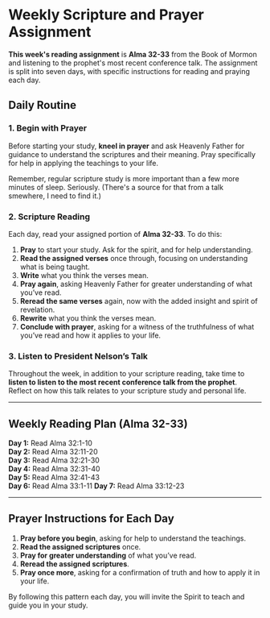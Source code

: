 # Weekly Scripture and Prayer Assignment

**This week's reading assignment** is **Alma 32-33** from the Book of Mormon and listening to the prophet's most recent conference talk. The assignment is split into seven days, with specific instructions for reading and praying each day.

## Daily Routine

### 1. Begin with Prayer
Before starting your study, **kneel in prayer** and ask Heavenly Father for guidance to understand the scriptures and their meaning. Pray specifically for help in applying the teachings to your life.

Remember, regular scripture study is more important than a few more minutes of sleep. Seriously. (There's a source for that from a talk smewhere, I need to find it.)

### 2. Scripture Reading
Each day, read your assigned portion of **Alma 32-33**. To do this:

1. **Pray** to start your study. Ask for the spirit, and for help understanding.
1. **Read the assigned verses** once through, focusing on understanding what is being taught.
2. **Write** what you think the verses mean. 
2. **Pray again**, asking Heavenly Father for greater understanding of what you’ve read.
3. **Reread the same verses** again, now with the added insight and spirit of revelation.
2. **Rewrite** what you think the verses mean. 
4. **Conclude with prayer**, asking for a witness of the truthfulness of what you’ve read and how it applies to your life.

### 3. Listen to President Nelson’s Talk
Throughout the week, in addition to your scripture reading, take time to **listen to listen to the most recent conference talk from the prophet**. Reflect on how this talk relates to your scripture study and personal life.

---

## Weekly Reading Plan (Alma 32-33)

**Day 1:** Read Alma 32:1-10  
**Day 2:** Read Alma 32:11-20  
**Day 3:** Read Alma 32:21-30  
**Day 4:** Read Alma 32:31-40  
**Day 5:** Read Alma 32:41-43  
**Day 6:** Read Alma 33:1-11
**Day 7:** Read Alma 33:12-23

---

## Prayer Instructions for Each Day

1. **Pray before you begin**, asking for help to understand the teachings.
2. **Read the assigned scriptures** once.
3. **Pray for greater understanding** of what you’ve read.
4. **Reread the assigned scriptures**.
5. **Pray once more**, asking for a confirmation of truth and how to apply it in your life.

By following this pattern each day, you will invite the Spirit to teach and guide you in your study.
